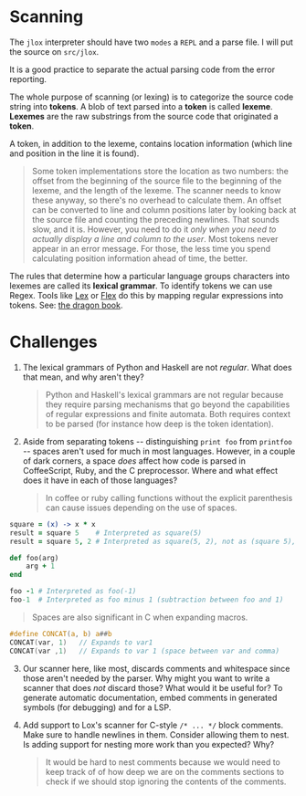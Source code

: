 # Scanning

The `jlox` interpreter should have two `modes` a `REPL` and a parse file. I will put the source on `src/jlox`.

It is a good practice to separate the actual parsing code from the error reporting.

The whole purpose of scanning (or lexing) is to categorize the source code string into **tokens**. A blob of text parsed
into a **token** is called **lexeme**. **Lexemes** are the raw substrings from the source code that originated a
**token**.

A token, in addition to the lexeme, contains location information (which line and position in the line it is found).

> Some token implementations store the location as two numbers: the offset from the beginning of the source file to the
> beginning of the lexeme, and the length of the lexeme. The scanner needs to know these anyway, so there's no overhead
> to calculate them. An offset can be converted to line and column positions later by looking back at the source file
> and counting the preceding newlines. That sounds slow, and it is. However, you need to do it _only when you need to
> actually display a line and column to the user_. Most tokens never appear in an error message. For those, the less
> time you spend calculating position information ahead of time, the better.

The rules that determine how a particular language groups characters into lexemes are called its **lexical grammar**. To
identify tokens we can use Regex. Tools like [Lex](http://dinosaur.compilertools.net/lex/) or
[Flex](https://github.com/westes/flex) do this by mapping regular expressions into tokens. See:
[the dragon book](https://en.wikipedia.org/wiki/Compilers:_Principles,_Techniques,_and_Tools).

# Challenges

1. The lexical grammars of Python and Haskell are not _regular_. What does that mean, and why aren't they?

   > Python and Haskell's lexical grammars are not regular because they require parsing mechanisms that go beyond the
   > capabilities of regular expressions and finite automata. Both requires context to be parsed (for instance how deep
   > is the token identation).

2. Aside from separating tokens -- distinguishing `print foo` from `printfoo` -- spaces aren't used for much in most
   languages. However, in a couple of dark corners, a space _does_ affect how code is parsed in CoffeeScript, Ruby, and
   the C preprocessor. Where and what effect does it have in each of those languages?
   > In coffee or ruby calling functions without the explicit parenthesis can cause issues depending on the use of
   > spaces.

```coffeescript
square = (x) -> x * x
result = square 5    # Interpreted as square(5)
result = square 5, 2 # Interpreted as square(5, 2), not as (square 5), 2
```

```ruby
def foo(arg)
	arg + 1
end

foo -1 # Interpreted as foo(-1)
foo-1  # Interpreted as foo minus 1 (subtraction between foo and 1)
```

> Spaces are also significant in C when expanding macros.

```c
#define CONCAT(a, b) a##b
CONCAT(var, 1)   // Expands to var1
CONCAT(var ,1)   // Expands to var 1 (space between var and comma)
```

3. Our scanner here, like most, discards comments and whitespace since those aren't needed by the parser. Why might you
   want to write a scanner that does _not_ discard those? What would it be useful for? To generate automatic
   documentation, embed comments in generated symbols (for debugging) and for a LSP.

4. Add support to Lox's scanner for C-style `/* ... */` block comments. Make sure to handle newlines in them. Consider
   allowing them to nest. Is adding support for nesting more work than you expected? Why?
   > It would be hard to nest comments because we would need to keep track of of how deep we are on the comments
   > sections to check if we should stop ignoring the contents of the comments.
